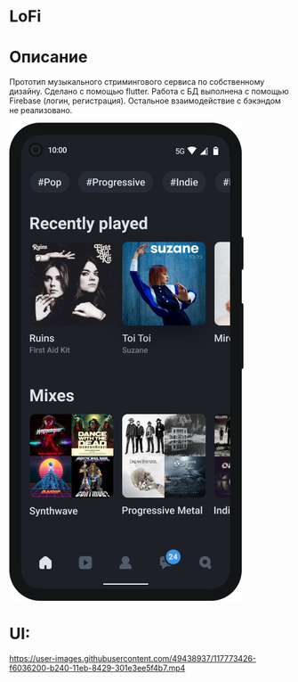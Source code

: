 # LoFi

# Описание
Прототип музыкального стримингового сервиса по собственному дизайну. Сделано с помощью flutter. Работа с БД выполнена с помощью Firebase (логин, регистрация). Остальное взаимодействие с бэкэндом не реализовано.

![alt text](assets/image/screenshot.png)

# UI:

https://user-images.githubusercontent.com/49438937/117773426-f6036200-b240-11eb-8429-301e3ee5f4b7.mp4



